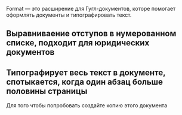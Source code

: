 Format — это расширение для Гугл-документов, которе помогает оформлять документы и типографировать текст.

## Выравниваение отступов в нумерованном списке, подходит для юридических документов

## Типографирует весь текст в документе, спотыкается, когда один абзац больше половины страницы

Для того чтобы попробовать создайте копию этого документа

